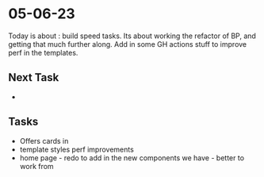 # 05-06-23

Today is about : build speed tasks. Its about working the refactor of BP, and getting that much further along.
Add in some GH actions stuff to improve perf in the templates.

## Next Task

-

## Tasks

- Offers cards in
- template styles perf improvements
- home page - redo to add in the new components we have - better to work from
